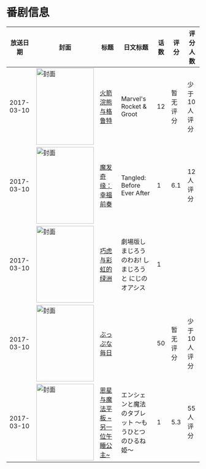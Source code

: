 # 番剧信息

|放送日期|封面|标题|日文标题|话数|评分|评分人数|
|---|---|---|---|---|---|---|
|2017-03-10|<img src="https://lain.bgm.tv/pic/cover/c/77/58/226723_i2Pz6.jpg" alt="封面" style="width:150px;height:200px;object-fit:cover;">|[火箭浣熊与格鲁特](https://bangumi.tv/subject/226723)|Marvel's Rocket & Groot|12|暂无评分|少于10人评分|
|2017-03-10|<img src="https://lain.bgm.tv/pic/cover/c/64/1a/194823_868n8.jpg" alt="封面" style="width:150px;height:200px;object-fit:cover;">|[魔发奇缘：幸福前奏](https://bangumi.tv/subject/194823)|Tangled: Before Ever After|1|6.1|12人评分|
|2017-03-10|<img src="https://lain.bgm.tv/pic/cover/c/c3/9e/209876_ObGGM.jpg" alt="封面" style="width:150px;height:200px;object-fit:cover;">|[巧虎与彩虹的绿洲](https://bangumi.tv/subject/208314)|劇場版しまじろうのわお! しまじろうと にじのオアシス|1|||
|2017-03-10|<img src="https://lain.bgm.tv/pic/cover/c/12/bc/209686_99EEa.jpg" alt="封面" style="width:150px;height:200px;object-fit:cover;">|[ぶっぷな毎日](https://bangumi.tv/subject/209686)||50|暂无评分|少于10人评分|
|2017-03-10|<img src="https://lain.bgm.tv/pic/cover/c/e5/2a/227683_13J93.jpg" alt="封面" style="width:150px;height:200px;object-fit:cover;">|[恩星与魔法平板 ~另一位午睡公主~](https://bangumi.tv/subject/227683)|エンシェンと魔法のタブレット 〜もうひとつのひるね姫〜|1|5.3|55人评分|
